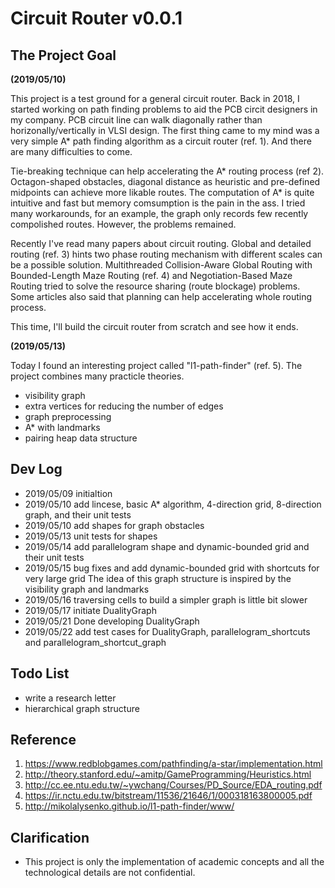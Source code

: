 # Circuit Router v0.0.1
## The Project Goal

**(2019/05/10)**

This project is a test ground for a general circuit router.
Back in 2018, I started working on path finding problems to aid the PCB circit designers in my company.
PCB circuit line can walk diagonally rather than horizonally/vertically in VLSI design.
The first thing came to my mind was a very simple A* path finding algorithm as a circuit router (ref. 1).
And there are many difficulties to come.
 
Tie-breaking technique can help accelerating the A* routing process (ref 2). 
Octagon-shaped obstacles, diagonal distance as heuristic and pre-defined midpoints can achieve more likable routes.
The computation of A* is quite intuitive and fast but memory comsumption is the pain in the ass.
I tried many workarounds, for an example, the graph only records few recently compolished routes.
However, the problems remained.

Recently I've read many papers about circuit routing.
Global and detailed routing (ref. 3) hints two phase routing mechanism with different scales can be a possible solution.
Multithreaded Collision-Aware Global Routing with Bounded-Length Maze Routing (ref. 4) and Negotiation-Based Maze Routing tried to solve the resource sharing (route blockage) problems.
Some articles also said that planning can help accelerating whole routing process.

This time, I'll build the circuit router from scratch and see how it ends.

**(2019/05/13)**

Today I found an interesting project called "l1-path-finder" (ref. 5).
The project combines many practicle theories.
- visibility graph
- extra vertices for reducing the number of edges
- graph preprocessing
- A* with landmarks
- pairing heap data structure

## Dev Log
- 2019/05/09 initialtion
- 2019/05/10 add lincese, basic A* algorithm, 4-direction grid, 8-direction graph, and their unit tests
- 2019/05/10 add shapes for graph obstacles
- 2019/05/13 unit tests for shapes
- 2019/05/14 add parallelogram shape and dynamic-bounded grid and their unit tests
- 2019/05/15 bug fixes and add dynamic-bounded grid with shortcuts for very large grid
The idea of this graph structure is inspired by the visibility graph and landmarks
- 2019/05/16 traversing cells to build a simpler graph is little bit slower
- 2019/05/17 initiate DualityGraph
- 2019/05/21 Done developing DualityGraph
- 2019/05/22 add test cases for DualityGraph, parallelogram_shortcuts and parallelogram_shortcut_graph

## Todo List
- write a research letter
- hierarchical graph structure

## Reference
1. https://www.redblobgames.com/pathfinding/a-star/implementation.html
2. http://theory.stanford.edu/~amitp/GameProgramming/Heuristics.html
3. http://cc.ee.ntu.edu.tw/~ywchang/Courses/PD_Source/EDA_routing.pdf
4. https://ir.nctu.edu.tw/bitstream/11536/21646/1/000318163800005.pdf
5. http://mikolalysenko.github.io/l1-path-finder/www/

## Clarification
- This project is only the implementation of academic concepts and all the technological details are not confidential.